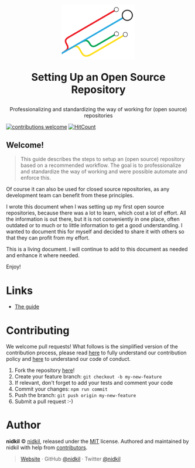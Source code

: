 <p align="center">
  <img src="./docs/_media/setting-up-an-open-source-repo-logo.png" alt="Setting Up an Open Source Repository logo" width="200"/>
</p>
<p align="center" style="font-size: 2.0em"><b>Setting Up an Open Source Repository</b></p>
<p align="center" style="font-size: 1.0em">Professionalizing and standardizing the way of working for (open source) repositories</p>

[![contributions welcome](https://img.shields.io/badge/contributions-welcome-brightgreen.svg?style=flat)](https://github.com/dwyl/esta/issues)
[![HitCount](http://hits.dwyl.com/nidkil/jest-test.svg)](http://hits.dwyl.com/dwyl/start-here)

## Welcome!

> This guide describes the steps to setup an (open source) repository based on a recommended workflow. The goal is to professionalize and standardize the way of working and were possible automate and enforce this.  

Of course it can also be used for closed source repositories, as any development team can benefit from these principles.

I wrote this document when I was setting up my first open source repositories, because there was a lot to learn, which cost a lot of effort. All the information is out there, but it is not conveniently in one place, often outdated or to much or to little information to get a good understanding. I wanted to document this for myself and decided to share it with others so that they can profit from my effort.

This is a living document. I will continue to add to this document as needed and enhance it where needed.

Enjoy!

# Links

- [The guide](https://setting-up-an-open-source-repo.nidkil.com)

# Contributing

We welcome pull requests! What follows is the simplified version of the contribution process, please read [here](./CONTRIBUTING.md) to fully understand our contribution policy and [here](./CODE-OF-CONDUCT.md) to understand our code of conduct.

1. Fork the repository [here](https://github.com/nidkil/setting-up-an-open-source-repo)!
2. Create your feature branch: `git checkout -b my-new-feature`
3. If relevant, don't forget to add your tests and comment your code
4. Commit your changes: `npm run commit`
5. Push the branch: `git push origin my-new-feature`
6. Submit a pull request :-)

# Author

**nidkil** © [nidkil](https://github.com/nidkil), released under the [MIT](LICENSE.md) license.
Authored and maintained by nidkil with help from [contributors](https://github.com/nidkil/setting-up-an-open-source-repo/contributors).

> [Website](https://nidkil.com) · GitHub [@nidkil](https://github.com/nidkil) · Twitter [@nidkil](https://twitter.com/nidkil)
